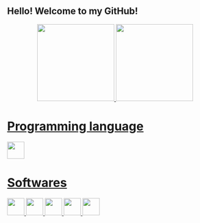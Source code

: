 ## Hello! Welcome to my GitHub!

<div align="center">
  <a href="https://github.com/lizstuart">
  <img height="180em" src="https://github-readme-stats.vercel.app/api?username=lizstuart&show_icons=true&theme=radical&include_all_commits=true&count_private=true"/>
  <img height="180em" src="https://github-readme-stats.vercel.app/api/top-langs/?username=lizstuart&layout=compact&langs_count=7&theme=radical"/>
</div>


  
  # Programming language
   <img src="https://cdn.jsdelivr.net/gh/devicons/devicon/icons/javascript/javascript-original.svg" width="40" height="40" />
  
  # Softwares
  <img src="https://cdn.jsdelivr.net/gh/devicons/devicon/icons/git/git-plain.svg" width="40" height="40"/> 
  <img src="https://cdn.jsdelivr.net/gh/devicons/devicon/icons/html5/html5-original.svg"  width="40" height="40" /> 
  <img src="https://cdn.jsdelivr.net/gh/devicons/devicon/icons/css3/css3-original.svg" width="40" height="40"/ /> 
  <img src="https://cdn.jsdelivr.net/gh/devicons/devicon/icons/nodejs/nodejs-original.svg" width="40" height="40" /> 
  <img src="https://cdn.jsdelivr.net/gh/devicons/devicon/icons/npm/npm-original-wordmark.svg" width="40" height="40"/ />
          
 

  
   
  
 
         
          
 
          
